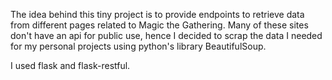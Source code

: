 The idea behind this tiny project is to provide endpoints to retrieve data from different pages related to Magic the Gathering. Many of these sites don't have an api for public use, hence I decided to scrap the data I needed for my personal projects using python's library BeautifulSoup.

I used flask and flask-restful.